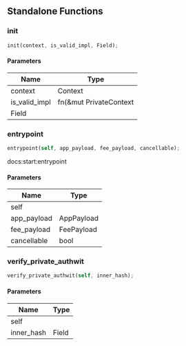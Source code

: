## Standalone Functions

### init

```rust
init(context, is_valid_impl, Field);
```

#### Parameters
| Name | Type |
| --- | --- |
| context | Context |
| is_valid_impl | fn(&mut PrivateContext |
| Field |  |

### entrypoint

```rust
entrypoint(self, app_payload, fee_payload, cancellable);
```

docs:start:entrypoint

#### Parameters
| Name | Type |
| --- | --- |
| self |  |
| app_payload | AppPayload |
| fee_payload | FeePayload |
| cancellable | bool |

### verify_private_authwit

```rust
verify_private_authwit(self, inner_hash);
```

#### Parameters
| Name | Type |
| --- | --- |
| self |  |
| inner_hash | Field |


